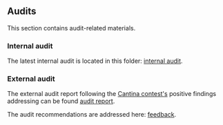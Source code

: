 ## Audits
This section contains audit-related materials.

### Internal audit
The latest internal audit is located in this folder: [internal audit](https://github.com/valory-xyz/lockbox-solana/blob/main/lockbox2/audits/internal).

### External audit
The external audit report following the [Cantina contest's](https://cantina.xyz/competitions/829164bf-7fba-4b84-a6b8-76652205bd97)
positive findings addressing can be found [audit report](https://gist.github.com/MarioPoneder/b7f287884607958eda81f3419efbc1e8).

The audit recommendations are addressed here: [feedback](https://github.com/valory-xyz/lockbox-solana/blob/main/lockbox2/doc/External_Audit_LockboxV2.pdf).

